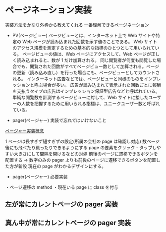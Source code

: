 # ページネーション実装

[実装方法をかなり外枠から教えてくれる](https://tenderfeel.xsrv.jp/javascript/3104/)
[一番理解できるページネーション](https://tech.arc-one.jp/pager-logic)

- PV(ページビュー)
  ぺージビューとは、インターネット上で Web サイトや特定の Web ページが読み込まれた回数を示す値のことである。
  Web サイトのアクセス規模を測定するための基本的な指標のひとつとして用いられている。
  ページビューの値は、Web ページにアクセスして、Web ページが正しく読み込まれると、数が 1 だけ加算される。
  同じ閲覧者が何度も閲覧した場合でも、閲覧された回数がすべてページビュー数として加算される。ページの更新（読み込み直し）を行った場合にも、ページビューとしてカウントされる。
  インターネット広告などでは、ページビューと同様のものをインプレッションと呼ぶ場合が多い。
  広告が読み込まれて表示された回数ごとに報酬を支払うタイプの広告はインプレッション保証型広告などと呼ばれている。
  単純な閲覧数を計測するページビューに対して、Web サイトに接したユーザーの人数を把握するために用いられる指標は、ユニークユーザー数と呼ばれている。

- pager(ページャー) 実装で忘れてはいけないこと

[ページャー実装概念](http://coldfusion.pi-point.com/content/point/sample/pager)

1 ページは長すぎず短すぎずの設定(所属の会社の page は確認し対応)
数ページ後にも飛べたり戻ったりできるようにする
page の要素をクリック・タップしやすい大きさにして間隔を開けるなどの対処
前後のページに遷移できるボタンを配置する → 数字のみの pager よりも前後のページに遷移できるボタンを配置した方が新設
現在の page がわかるデザインにする。

- pager(ページャー) 必要実装

・ページ遷移の method
・現在いる page に class を付与

## 左が常にカレントページの pager 実装

## 真ん中が常にカレントページの pager 実装
